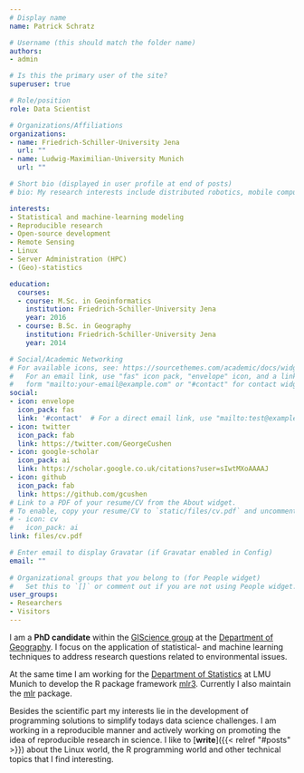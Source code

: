 ```yaml
---
# Display name
name: Patrick Schratz

# Username (this should match the folder name)
authors:
- admin

# Is this the primary user of the site?
superuser: true

# Role/position
role: Data Scientist

# Organizations/Affiliations
organizations:
- name: Friedrich-Schiller-University Jena
  url: ""
- name: Ludwig-Maximilian-University Munich
  url: ""

# Short bio (displayed in user profile at end of posts)
# bio: My research interests include distributed robotics, mobile computing and programmable matter.

interests:
- Statistical and machine-learning modeling
- Reproducible research
- Open-source development
- Remote Sensing
- Linux
- Server Administration (HPC)
- (Geo)-statistics

education:
  courses:
  - course: M.Sc. in Geoinformatics
    institution: Friedrich-Schiller-University Jena
    year: 2016
  - course: B.Sc. in Geography
    institution: Friedrich-Schiller-University Jena
    year: 2014

# Social/Academic Networking
# For available icons, see: https://sourcethemes.com/academic/docs/widgets/#icons
#   For an email link, use "fas" icon pack, "envelope" icon, and a link in the
#   form "mailto:your-email@example.com" or "#contact" for contact widget.
social:
- icon: envelope
  icon_pack: fas
  link: '#contact'  # For a direct email link, use "mailto:test@example.org".
- icon: twitter
  icon_pack: fab
  link: https://twitter.com/GeorgeCushen
- icon: google-scholar
  icon_pack: ai
  link: https://scholar.google.co.uk/citations?user=sIwtMXoAAAAJ
- icon: github
  icon_pack: fab
  link: https://github.com/gcushen
# Link to a PDF of your resume/CV from the About widget.
# To enable, copy your resume/CV to `static/files/cv.pdf` and uncomment the lines below.  
# - icon: cv
#   icon_pack: ai
link: files/cv.pdf

# Enter email to display Gravatar (if Gravatar enabled in Config)
email: ""
  
# Organizational groups that you belong to (for People widget)
#   Set this to `[]` or comment out if you are not using People widget.  
user_groups:
- Researchers
- Visitors
---
```


I am a **PhD candidate** within the [GIScience group](http://www.geographie.uni-jena.de/Geoinformatik_p_1558.html) at the [Department of Geography](http://www.geographie.uni-jena.de/Institut+für+Geographie.html). 
I focus on the application of statistical- and machine learning techniques to address research questions related to environmental issues.  

At the same time I am working for the [Department of Statistics](http://www.compstat.statistik.uni-muenchen.de/) at LMU Munich to develop the R package framework [mlr3](https://github.com/mlr-org/mlr3).
Currently I also maintain the [mlr](https://github.com/mlr-org/mlr) package.

Besides the scientific part my interests lie in the development of programming solutions to simplify todays data science challenges. 
I am working in a reproducible manner and actively working on promoting the idea of reproducible research in science.
I like to [**write**]({{< relref "#posts" >}}) about the Linux world, the R programming world and other technical topics that I find interesting.
